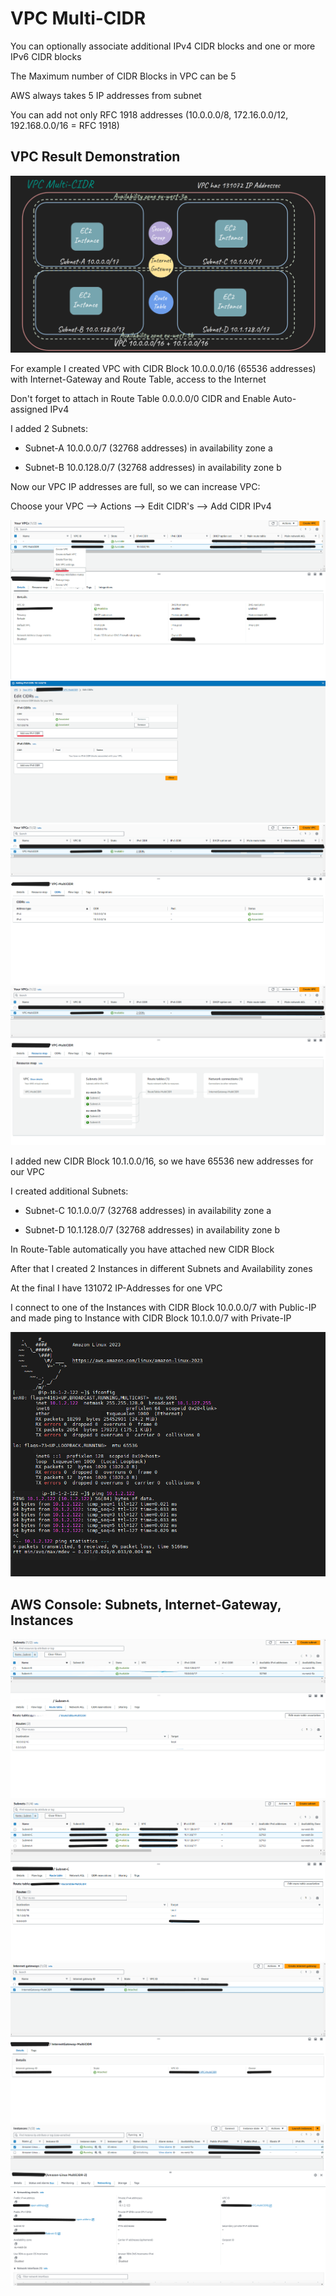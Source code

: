 # VPC Multi-CIDR
You can optionally associate additional IPv4 CIDR blocks and one or more IPv6 CIDR blocks

The Maximum number of CIDR Blocks in VPC can be 5

AWS always takes 5 IP addresses from subnet

You can add not only RFC 1918 addresses (10.0.0.0/8, 172.16.0.0/12, 192.168.0.0/16 = RFC 1918)

## VPC Result Demonstration

<img src="https://github.com/MatveyGuralskiy/AWS/blob/main/VPC_MultiCIDR/Screens/Result-Demonstration.png?raw=true">

For example I created VPC with CIDR Block 10.0.0.0/16 (65536 addresses) with Internet-Gateway and Route Table, access to the Internet

Don't forget to attach in Route Table 0.0.0.0/0 CIDR and Enable Auto-assigned IPv4 

I added 2 Subnets: 

- Subnet-A 10.0.0.0/7 (32768 addresses) in availability zone a

- Subnet-B 10.0.128.0/7 (32768 addresses) in availability zone b

Now our VPC IP addresses are full, so we can increase VPC:

Choose your VPC --> Actions --> Edit CIDR's --> Add CIDR IPv4

<img src="https://github.com/MatveyGuralskiy/AWS/blob/main/VPC_MultiCIDR/Screens/VPC-1.png?raw=true">

<img src="https://github.com/MatveyGuralskiy/AWS/blob/main/VPC_MultiCIDR/Screens/VPC-2.png?raw=true">

<img src="https://github.com/MatveyGuralskiy/AWS/blob/main/VPC_MultiCIDR/Screens/VPC-3.png?raw=true">

<img src="https://github.com/MatveyGuralskiy/AWS/blob/main/VPC_MultiCIDR/Screens/VPC-4.png?raw=true">

I added new CIDR Block 10.1.0.0/16, so we have 65536 new addresses for our VPC

I created additional Subnets:

- Subnet-C 10.1.0.0/7 (32768 addresses) in availability zone a

- Subnet-D 10.1.128.0/7 (32768 addresses) in availability zone b

In Route-Table automatically you have attached new CIDR Block

After that I created 2 Instances in different Subnets and Availability zones

At the final I have 131072 IP-Addresses for one VPC

I connect to one of the Instances with CIDR Block 10.0.0.0/7 with Public-IP and made ping to Instance with CIDR Block 10.1.0.0/7 with Private-IP 

<img src="https://github.com/MatveyGuralskiy/AWS/blob/main/VPC_MultiCIDR/Screens/Result-Instances.png?raw=true">

## AWS Console: Subnets, Internet-Gateway, Instances

<img src="https://github.com/MatveyGuralskiy/AWS/blob/main/VPC_MultiCIDR/Screens/Subnet-1.png?raw=true">

<img src="https://github.com/MatveyGuralskiy/AWS/blob/main/VPC_MultiCIDR/Screens/Subnet-2.png?raw=true">

<img src="https://github.com/MatveyGuralskiy/AWS/blob/main/VPC_MultiCIDR/Screens/Internet-Gateway.png?raw=true">

<img src="https://github.com/MatveyGuralskiy/AWS/blob/main/VPC_MultiCIDR/Screens/Instances.png?raw=true">
